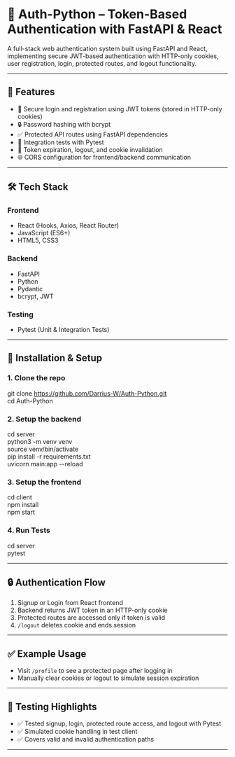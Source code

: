 # 🔐 Auth-Python – Token-Based Authentication with FastAPI & React

A full-stack web authentication system built using FastAPI and React, implementing secure JWT-based authentication with HTTP-only cookies, user registration, login, protected routes, and logout functionality.

---

## 🚀 Features

- 🔐 Secure login and registration using JWT tokens (stored in HTTP-only cookies)
- 🔒 Password hashing with bcrypt
- ✅ Protected API routes using FastAPI dependencies
- 🧪 Integration tests with Pytest
- 🎯 Token expiration, logout, and cookie invalidation
- 🌐 CORS configuration for frontend/backend communication

---

## 🛠️ Tech Stack

### Frontend

- React (Hooks, Axios, React Router)
- JavaScript (ES6+)
- HTML5, CSS3

### Backend

- FastAPI
- Python
- Pydantic
- bcrypt, JWT

### Testing

- Pytest (Unit & Integration Tests)

---

## 🔧 Installation & Setup

### 1. Clone the repo

git clone https://github.com/Darrius-W/Auth-Python.git  
cd Auth-Python

### 2. Setup the backend

cd server  
python3 -m venv venv  
source venv/bin/activate  
pip install -r requirements.txt  
uvicorn main:app --reload

### 3. Setup the frontend

cd client  
npm install  
npm start

### 4. Run Tests

cd server  
pytest

---

## 🔒 Authentication Flow

1. Signup or Login from React frontend
2. Backend returns JWT token in an HTTP-only cookie
3. Protected routes are accessed only if token is valid
4. `/logout` deletes cookie and ends session

---

## ✅ Example Usage

- Visit `/profile` to see a protected page after logging in
- Manually clear cookies or logout to simulate session expiration

---

## 🧪 Testing Highlights

- ✅ Tested signup, login, protected route access, and logout with Pytest
- ✅ Simulated cookie handling in test client
- ✅ Covers valid and invalid authentication paths

---
